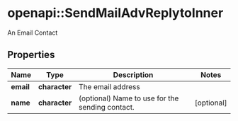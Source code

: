 # openapi::SendMailAdvReplytoInner

An Email Contact

## Properties
Name | Type | Description | Notes
------------ | ------------- | ------------- | -------------
**email** | **character** | The email address | 
**name** | **character** | (optional) Name to use for the sending contact. | [optional] 


